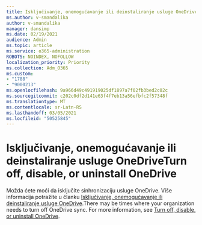 ```yaml
---
title: Isključivanje, onemogućavanje ili deinstaliranje usluge OneDrive
ms.author: v-smandalika
author: v-smandalika
manager: dansimp
ms.date: 02/19/2021
audience: Admin
ms.topic: article
ms.service: o365-administration
ROBOTS: NOINDEX, NOFOLLOW
localization_priority: Priority
ms.collection: Adm_O365
ms.custom:
- "1788"
- "9000213"
ms.openlocfilehash: 9a966d49c491919025df1897a7f02fb3bed2c02c
ms.sourcegitcommit: c202c0df2d141e63f4f7eb13a56efbfc2f57348f
ms.translationtype: MT
ms.contentlocale: sr-Latn-RS
ms.lasthandoff: 03/05/2021
ms.locfileid: "50525845"
---
```

# <a name="turn-off-disable-or-uninstall-onedrive"></a><span data-ttu-id="1bad3-102">Isključivanje, onemogućavanje ili deinstaliranje usluge OneDrive</span><span class="sxs-lookup"><span data-stu-id="1bad3-102">Turn off, disable, or uninstall OneDrive</span></span>

<span data-ttu-id="1bad3-103">Možda ćete moći da isključite sinhronizaciju usluge OneDrive. Više informacija potražite u članku [Isključivanje, onemogućavanje ili deinstaliranje usluge OneDrive](https://support.microsoft.com/office/turn-off-disable-or-uninstall-onedrive-f32a17ce-3336-40fe-9c38-6efb09f944b0).</span><span class="sxs-lookup"><span data-stu-id="1bad3-103">There may be times where your organization needs to turn off OneDrive sync. For more information, see [Turn off, disable, or uninstall OneDrive](https://support.microsoft.com/office/turn-off-disable-or-uninstall-onedrive-f32a17ce-3336-40fe-9c38-6efb09f944b0).</span></span>